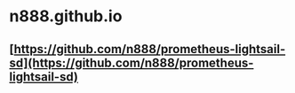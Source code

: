 # n888.github.io
## [https://github.com/n888/prometheus-lightsail-sd](https://github.com/n888/prometheus-lightsail-sd)
